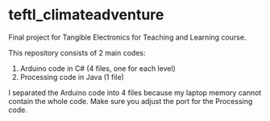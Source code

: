 # teftl_climateadventure
Final project for Tangible Electronics for Teaching and Learning course.

This repository consists of 2 main codes:
1. Arduino code in C# (4 files, one for each level)
2. Processing code in Java (1 file)

I separated the Arduino code into 4 files because my laptop memory cannot contain the whole code. Make sure you adjust the port for the Processing code.

